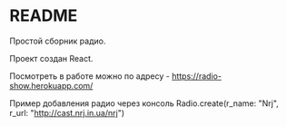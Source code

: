 # README

Простой сборник радио.

Проект создан React.

Посмотреть в работе можно по адресу - https://radio-show.herokuapp.com/
 
Пример добавления радио через консоль
Radio.create(r_name: "Nrj", r_url: "http://cast.nrj.in.ua/nrj")
